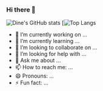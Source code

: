 ### Hi there 👋

![Dine's GitHub stats](https://github-readme-stats.vercel.app/api?username=dine-hub&show_icons=true&theme=merko)
[![Top Langs](https://github-readme-stats.vercel.app/api/top-langs/?username=dine-hub&layout=compact&theme=merko)

- 🔭 I’m currently working on ...
- 🌱 I’m currently learning ...
- 👯 I’m looking to collaborate on ...
- 🤔 I’m looking for help with ...
- 💬 Ask me about ...
- 📫 How to reach me: ...
- 😄 Pronouns: ...
- ⚡ Fun fact: ...
